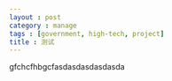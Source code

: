 ```yaml
---
layout : post
category : manage
tags : [government, high-tech, project]
title : 测试
---
```


gfchcfhbgcfasdasdasdasdasda

